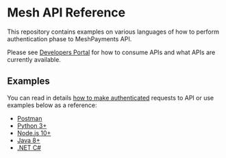 # Mesh API Reference

This repository contains examples on various languages of how to perform authentication phase to MeshPayments API.

Please see [Developers Portal](https://developers.meshpayments.com) for how to consume APIs and what APIs are currently available.


## Examples

You can read in details [how to make authenticated](https://developers.meshpayments.com/authentication) requests to API or use examples below as a reference:

* [Postman](./postman)
* [Python 3+](./python3)
* [Node.js 10+](./nodejs)
* [Java 8+](./java)
* [.NET C#](./dotnet)


